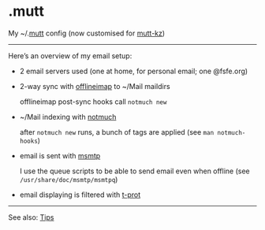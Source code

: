.mutt
=====

My ~/.[mutt] config (now customised for [mutt-kz])

[mutt]: http://www.mutt.org/
[mutt-kz]: https://github.com/karelzak/mutt-kz
[offlineimap]: http://offlineimap.org/
[notmuch]: http://notmuchmail.org/
[msmtp]: http://msmtp.sourceforge.net/
[t-prot]: http://www.escape.de/~tolot/mutt/

----------

Here’s an overview of my email setup:

  - 2 email servers used (one at home, for personal email; one @fsfe.org)
  - 2-way sync with [offlineimap] to ~/Mail maildirs
    
    offlineimap post-sync hooks call `notmuch new`

  - ~/Mail indexing with [notmuch] 

    after `notmuch new` runs, a bunch of tags are applied (see `man notmuch-hooks`)

  - email is sent with [msmtp] 

    I use the queue scripts to be able to send email even when offline (see `/usr/share/doc/msmtp/msmtpq`)

  - email displaying is filtered with [t-prot]

----------

See also: [Tips](https://hroy.eu/tips/mutt/)


